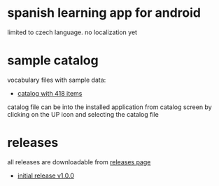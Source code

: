 # spanish learning app for android
limited to czech language. no localization yet

# sample catalog
vocabulary files with sample data:
* [catalog with 418 items](data/catalog-418-items.csv)

catalog file can be into the installed application from catalog screen by clicking
on the UP icon and selecting the catalog file

# releases
all releases are downloadable from [releases page](https://github.com/tstrilka/spanish/releases)
* [initial release v1.0.0](https://github.com/tstrilka/spanish/releases/download/v1.0.0/app-release.apk)
